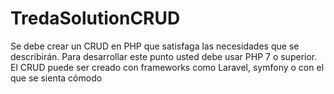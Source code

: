 # TredaSolutionCRUD
 Se debe crear un CRUD en PHP que satisfaga las necesidades que se describirán. Para desarrollar este punto usted debe usar PHP 7 o superior. El CRUD puede ser creado con frameworks como Laravel, symfony o con el que se sienta cómodo
